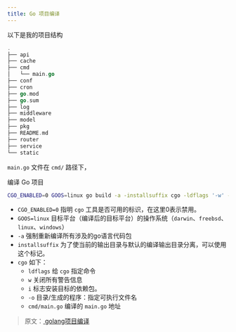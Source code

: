 ```yaml
---
title: Go 项目编译
---
```


以下是我的项目结构

```go
.
├── api
├── cache
├── cmd
│   └── main.go
├── conf
├── cron
├── go.mod
├── go.sum
├── log
├── middleware
├── model
├── pkg
├── README.md
├── router
├── service
└── static

```

`main.go` 文件在 `cmd/` 路径下，

编译 Go 项目

```bash
CGO_ENABLED=0 GOOS=linux go build -a -installsuffix cgo -ldflags '-w' -i -o civil cmd/main.go
```

* `CGO_ENABLED=0` 指明 `cgo` 工具是否可用的标识，在这里0表示禁用。
* `GOOS=linux` 目标平台（编译后的目标平台）的操作系统（`darwin`、`freebsd`、`linux`、`windows`）
* `-a` 强制重新编译所有涉及的go语言代码包
* `installsuffix` 为了使当前的输出目录与默认的编译输出目录分离，可以使用这个标记。
* `cgo` 如下：
  * `ldflags` 给 `cgo` 指定命令
  * `w` 关闭所有警告信息
  * `i` 标志安装目标的依赖包。
  * `-o` 目录/生成的程序：指定可执行文件名
  * `cmd/main.go` 编译的 `main.go` 地址

> 原文：[ golang项目编译](https://blog.csdn.net/weixin_42506905/article/details/93135684)
